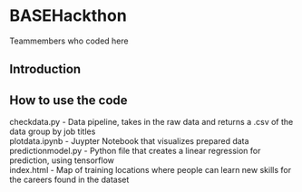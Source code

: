 # BASEHackthon

Teammembers who coded here

## Introduction

## How to use the code

checkdata.py - Data pipeline, takes in the raw data and returns a .csv of the data group by job titles  
plotdata.ipynb - Juypter Notebook that visualizes prepared data  
predictionmodel.py - Python file that creates a linear regression for prediction, using tensorflow  
index.html - Map of training locations where people can learn new skills for the careers found in the dataset  
